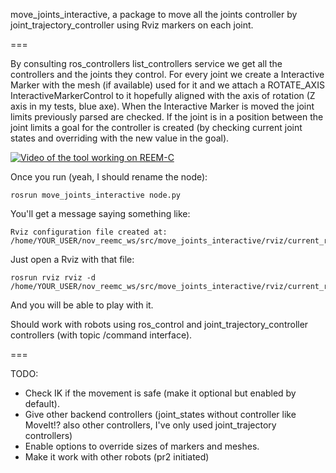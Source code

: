move_joints_interactive, a package to move all the joints controller by joint_trajectory_controller using Rviz markers on each joint.

===

By consulting ros_controllers list_controllers service we get all the controllers and the joints they control.
For every joint we create a Interactive Marker with the mesh (if available) used for it and we attach a ROTATE_AXIS
InteractiveMarkerControl to it hopefully aligned with the axis of rotation (Z axis in my tests, blue axe).
When the Interactive Marker is moved the joint limits previously parsed are checked. If the joint is in a position
between the joint limits a goal for the controller is created (by checking current joint states and overriding with the new
value in the goal).

[![Video of the tool working on REEM-C](http://img.youtube.com/vi/xDY2wfNel6o/0.jpg)](http://youtu.be/xDY2wfNel6o)

Once you run (yeah, I should rename the node):

    rosrun move_joints_interactive node.py

You'll get a message saying something like:

    Rviz configuration file created at: /home/YOUR_USER/nov_reemc_ws/src/move_joints_interactive/rviz/current_rviz.rviz

Just open a Rviz with that file:

    rosrun rviz rviz -d /home/YOUR_USER/nov_reemc_ws/src/move_joints_interactive/rviz/current_rviz.rviz

And you will be able to play with it.

Should work with robots using ros_control and joint_trajectory_controller controllers (with topic /command interface).

=== 

TODO: 
* Check IK if the movement is safe (make it optional but enabled by default).
* Give other backend controllers (joint_states without controller like MoveIt!? 
also other controllers, I've only used joint_trajectory controllers)
* Enable options to override sizes of markers and meshes.
* Make it work with other robots (pr2 initiated)